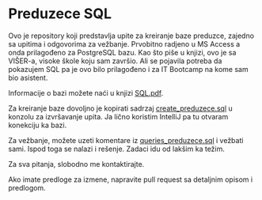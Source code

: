 # Preduzece SQL

Ovo je repository koji predstavlja upite za kreiranje baze preduzce, zajedno sa upitima i odgovorima za vežbanje.
Prvobitno radjeno u MS Access a onda prilagođeno za PostgreSQL bazu. Kao što piše u knjizi, ovo je sa VIŠER-a, visoke
škole koju sam završio. Ali se pojavila potreba da pokazujem SQL pa je ovo bilo prilagođeno i za IT Bootcamp na kome sam
bio asistent.

Informacije o bazi možete naći u knjizi [SQL.pdf](../SQL.pdf).

Za kreiranje baze dovoljno je kopirati sadrzaj [create_preduzece.sql](../create_preduzece.sql) u konzolu za izvršavanje
upita. Ja lično koristim IntelliJ pa tu otvaram konekciju ka bazi.

Za vežbanje, možete uzeti komentare iz [queries_preduzece.sql](../queries_preduzece.sql) i vežbati sami. Ispod toga se
nalazi i rešenje. Zadaci idu od lakšim ka težim.

Za sva pitanja, slobodno me kontaktirajte.

Ako imate predloge za izmene, napravite pull request sa detaljnim opisom i predlogom.